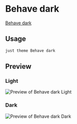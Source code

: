 # Behave dark

[Behave dark](https://gitlab.com/chrismettal)

## Usage

```bash
just theme Behave dark
```

## Preview

### Light

![Preview of Behave dark Light](preview-light.png)

### Dark

![Preview of Behave dark Dark](preview-dark.png)
